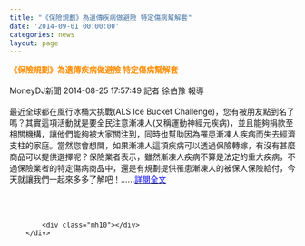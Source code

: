 ```yaml
---
title: "《保險規劃》為遺傳疾病做避險 特定傷病幫解套"
date: '2014-09-01 00:00:00'
categories: news
layout: page
---
```


<div class="text">
			<div>
	<div>
		<strong><span style="color:#ff8c00;"><span style="font-size:14px;">《保險規劃》為遺傳疾病做避險 特定傷病幫解套</span></span></strong></div>
	<div>
		&nbsp;</div>
	<div>
		MoneyDJ新聞 2014-08-25 17:57:49 記者 徐伯豫 報導</div>
	<div>
		&nbsp;</div>
	<div>
		最近全球都在風行冰桶大挑戰(ALS Ice Bucket Challenge)，您有被朋友點到名了嗎？其實這項活動就是要全民注意漸凍人(又稱運動神經元疾病)，並且能夠捐款至相關機構，讓他們能夠被大家關注到，同時也幫助因為罹患漸凍人疾病而失去經濟支柱的家庭。當然您會想問，如果漸凍人這項疾病可以透過保險轉嫁，有沒有甚麼商品可以提供選擇呢？保險業者表示，雖然漸凍人疾病不算是法定的重大疾病，不過保險業者的特定傷病商品中，還是有規劃提供罹患漸凍人的被保人保險給付，今天就讓我們一起來多多了解吧！......<a href="http://www.moneydj.com/KMDJ/News/NewsViewer.aspx?a=4c919d7b-fed8-4ab6-be31-b0a9602609fe"><span style="color:#0000ff;">詳閱全文</span></a></div>
	<div>
		&nbsp;</div>
	<div>
		&nbsp;</div>
</div>
<div>
	&nbsp;</div>

			<div class="mh10"></div>
		</div>